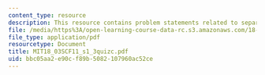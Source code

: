 ```yaml
---
content_type: resource
description: This resource contains problem statements related to separation of variables.
file: /media/https%3A/open-learning-course-data-rc.s3.amazonaws.com/18-03sc-differential-equations-fall-2011/bbc05aa2e90cf89b5082107960ac52ce_MIT18_03SCF11_s1_3quizc.pdf
file_type: application/pdf
resourcetype: Document
title: MIT18_03SCF11_s1_3quizc.pdf
uid: bbc05aa2-e90c-f89b-5082-107960ac52ce
---
```

